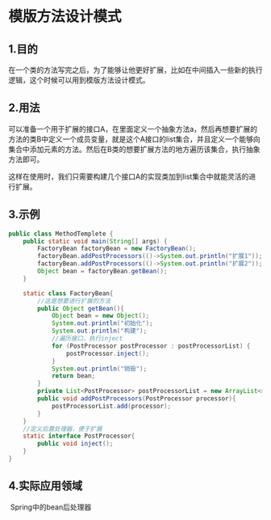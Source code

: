# 模版方法设计模式

## 1.目的

​	在一个类的方法写完之后，为了能够让他更好扩展，比如在中间插入一些新的执行逻辑，这个时候可以用到模版方法设计模式。

## 2.用法

​	可以准备一个用于扩展的接口A，在里面定义一个抽象方法a，然后再想要扩展的方法的类B中定义一个成员变量，就是这个A接口的list集合，并且定义一个能够向集合中添加元素的方法。然后在B类的想要扩展方法的地方遍历该集合，执行抽象方法即可。

​	这样在使用时，我们只需要构建几个接口A的实现类加到list集合中就能灵活的进行扩展。

## 3.示例

```java
public class MethodTemplete {
    public static void main(String[] args) {
        FactoryBean factoryBean = new FactoryBean();
        factoryBean.addPostProcessors(()->System.out.println("扩展1"));
        factoryBean.addPostProcessors(()->System.out.println("扩展2"));
        Object bean = factoryBean.getBean();
    }

    static class FactoryBean{
        //这是想要进行扩展的方法
        public Object getBean(){
            Object bean = new Object();
            System.out.println("初始化");
            System.out.println("构建");
            //遍历接口，执行inject
            for (PostProcessor postProcessor : postProcessorList) {
                postProcessor.inject();
            }
            System.out.println("销毁");
            return bean;
        }
        private List<PostProcessor> postProcessorList = new ArrayList<>();
        public void addPostProcessors(PostProcessor processor){
            postProcessorList.add(processor);
        }
    }
    //定义后置处理器，便于扩展
    static interface PostProcessor{
        public void inject();
    }
}
```

## 4.实际应用领域

​	Spring中的bean后处理器
